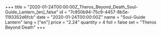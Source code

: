 +++
title = "2020-01-24T00:00:00Z_Theros_Beyond_Death_Soul-Guide_Lantern_[en]_false"
id = "7c850b94-75c9-4457-8b5e-1193352d6fcb"
date = "2020-01-24T00:00:00Z"
name = "Soul-Guide Lantern"
lang = ["en"]
price = "2.24"
quantity = 4
foil = false
set = "Theros Beyond Death"
+++
